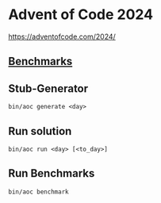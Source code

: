 # Advent of Code 2024

https://adventofcode.com/2024/

## [Benchmarks](docs/benchmark.md)

## Stub-Generator

    bin/aoc generate <day>

## Run solution

    bin/aoc run <day> [<to_day>]

## Run Benchmarks

    bin/aoc benchmark
